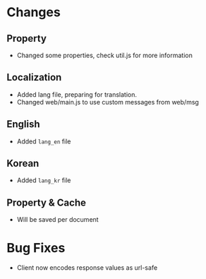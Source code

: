 Changes
=

Property
-
* Changed some properties, check util.js for more information

Localization
-
* Added lang file, preparing for translation.
* Changed web/main.js to use custom messages from web/msg

English
-
* Added `lang_en` file

Korean
-
* Added `lang_kr` file

Property & Cache
-
* Will be saved per document


Bug Fixes
=
* Client now encodes response values as url-safe
